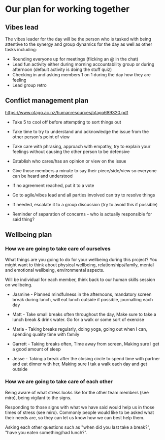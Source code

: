 # Our plan for working together

## Vibes lead
The vibes leader for the day will be the person who is tasked with being attentive to the synergy and group dynamics for the day as well as other tasks including:

- Rounding everyone up for meetings (flicking an @ in the chat)
- Lead fun activity either during morning accountability group or during afternoon (default activity is doing the stuff quiz)
- Checking in and asking members 1 on 1 during the day how they are feeling
- Lead group retro

## Conflict management plan
https://www.otago.ac.nz/humanresources/otago689320.pdf

- Take 5 to cool off before attempting to sort things out
- Take time to try to understand and acknowledge the issue from the other person's point of view
- Take care with phrasing, approach with empathy, try to explain your feelings without causing the other person to be defensive

- Establish who cares/has an opinion or view on the issue
- Give those members a minute to say their piece/side/view so everyone can be heard and understood
- If no agreement reached, put it to a vote

- Go to agile/vibes lead and all parties involved can try to resolve things
- If needed, escalate it to a group discussion (try to avoid this if possible)

- Reminder of separation of concerns - who is actually responsible for said thing?

## Wellbeing plan

### How we are going to take care of ourselves
What things are you going to do for your wellbeing during this project? You might want to think about physical wellbeing, relationships/family, mental and emotional wellbeing, environmental aspects.

Will be individual for each member, think back to our human skills session on wellbeing. 

- Jasmine - Planned mindfulness in the afternoons, mandatory screen break during lunch, will eat lunch outside if possible, journalling each day

- Matt - Take small breaks often throughout the day, Make sure to take a lunch break & drink water. Go for a walk or some sort of exercise

- Maria - Taking breaks regularly, doing yoga, going out when I can, spending quality time with family

- Garrett - Taking breaks often, Time away from screen, Making sure I get a good amount of sleep

- Jesse - Taking a break after the closing circle to spend time with partner and eat dinner with her, Making sure I tak a walk each day and get outside

### How we are going to take care of each other
Being aware of what stress looks like for the other team members (see miro), being vigilant to the signs.

Responding to those signs with what we have said would help us in those times of stress (see miro). Commonly people would like to be asked what their needs are, so they can let us know how we can best help them.

Asking each other questions such as "when did you last take a break?", "have you eaten something/had lunch?".